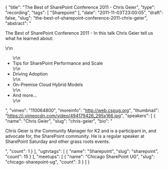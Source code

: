 {
  "title": "The Best of SharePoint Conference 2011 - Chris Geier",
  "type": "recording",
  "tags": [
    "Sharepoint"
  ],
  "date": "2011-11-03T23:00:05",
  "draft": false,
  "slug": "the-best-of-sharepoint-conference-2011-chris-geier",
  "abstract": "<p>The Best of SharePoint Conference 2011 - In this talk Chris Geier tell us what he learned about:</p>\r\n<ul>\r\n<li>Tips for SharePoint Performance and Scale</li>\r\n<li>Driving Adoption</li>\r\n<li>On-Premise Cloud Hybrid Models</li>\r\n<li>And more...</li>\r\n</ul>",
  "vimeo": "110064800",
  "moreinfo": "http://web.cspug.org",
  "thumbnail": "https://i.vimeocdn.com/video/494179426_295x166.jpg",
  "speakers": [
    {
      "name": "Chris Geier",
      "slug": "chris-geier",
      "bio": "<p>Chris Geier is the Community Manager for K2 and is a participant in, and advocate for, the SharePoint community. He is a regular speaker at SharePoint Saturday and other grass roots events.</p>",
      "count": 1
    }
  ],
  "ugtvtags": [
    {
      "name": "Sharepoint",
      "slug": "sharepoint",
      "count": 15
    }
  ],
  "meetups": [
    {
      "name": "Chicago SharePoint UG",
      "slug": "chicago-sharepoint-ug",
      "count": 3
    }
  ]
}